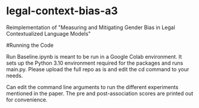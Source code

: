 # legal-context-bias-a3
Reimplementation of "Measuring and Mitigating Gender Bias in Legal Contextualized Language Models"

#Running the Code

Run Baseline.ipynb is meant to be run in a Google Colab environment. It sets up the Python 3.10 environment required for the packages and runs main.py. Please upload the full repo as is and edit the cd command to your needs.

Can edit the command line arguments to run the different experiments mentioned in the paper. The pre and post-association scores are printed out for convenience. 
